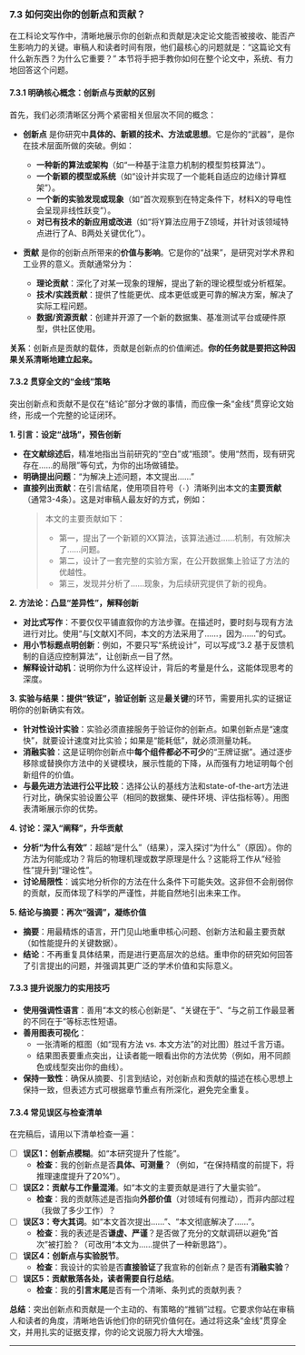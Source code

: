### **7.3 如何突出你的创新点和贡献？**

在工科论文写作中，清晰地展示你的创新点和贡献是决定论文能否被接收、能否产生影响力的关键。审稿人和读者时间有限，他们最核心的问题就是：“这篇论文有什么新东西？为什么它重要？” 本节将手把手教你如何在整个论文中，系统、有力地回答这个问题。

#### **7.3.1 明确核心概念：创新点与贡献的区别**

首先，我们必须清晰区分两个紧密相关但层次不同的概念：

* **创新点** 是你研究中**具体的、新颖的技术、方法或思想**。它是你的“武器”，是你在技术层面所做的突破。例如：
  * **一种新的算法或架构**（如“一种基于注意力机制的模型剪枝算法”）。
  * **一个新颖的模型或系统**（如“设计并实现了一个能耗自适应的边缘计算框架”）。
  * **一个新的实验发现或现象**（如“首次观察到在特定条件下，材料X的导电性会呈现非线性跃变”）。
  * **对已有技术的新应用或改进**（如“将Y算法应用于Z领域，并针对该领域特点进行了A、B两处关键优化”）。

* **贡献** 是你的创新点所带来的**价值与影响**。它是你的“战果”，是研究对学术界和工业界的意义。贡献通常分为：
  * **理论贡献**：深化了对某一现象的理解，提出了新的理论模型或分析框架。
  * **技术/实践贡献**：提供了性能更优、成本更低或更可靠的解决方案，解决了实际工程问题。
  * **数据/资源贡献**：创建并开源了一个新的数据集、基准测试平台或硬件原型，供社区使用。

**关系**：创新点是贡献的载体，贡献是创新点的价值阐述。**你的任务就是要把这种因果关系清晰地建立起来。**

#### **7.3.2 贯穿全文的“金线”策略**

突出创新点和贡献不是仅在“结论”部分才做的事情，而应像一条“金线”贯穿论文始终，形成一个完整的论证闭环。

**1. 引言：设定“战场”，预告创新**

* **在文献综述后**，精准地指出当前研究的“空白”或“瓶颈”。使用“然而，现有研究存在……的局限”等句式，为你的出场做铺垫。
* **明确提出问题**：“为解决上述问题，本文提出……”
* **直接列出贡献**：在引言结尾，使用项目符号（`·`）清晰列出本文的**主要贡献**（通常3-4条）。这是对审稿人最友好的方式，例如：
    > 本文的主要贡献如下：
    > * 第一，提出了一个新颖的XX算法，该算法通过……机制，有效解决了……问题。
    > * 第二，设计了一套完整的实验方案，在公开数据集上验证了方法的优越性。
    > * 第三，发现并分析了……现象，为后续研究提供了新的视角。

**2. 方法论：凸显“差异性”，解释创新**

* **对比式写作**：不要仅仅平铺直叙你的方法步骤。在描述时，要时刻与现有方法进行对比。使用“与[文献X]不同，本文的方法采用了……，因为……”的句式。
* **用小节标题点明创新**：例如，不要只写“系统设计”，可以写成“3.2 基于反馈机制的自适应控制算法”，让创新点一目了然。
* **解释设计动机**：说明你为什么这样设计，背后的考量是什么，这能体现思考的深度。

**3. 实验与结果：提供“铁证”，验证创新**
这是**最关键**的环节，需要用扎实的证据证明你的创新确实有效。

* **针对性设计实验**：实验必须直接服务于验证你的创新点。如果创新点是“速度快”，就要设计速度对比实验；如果是“能耗低”，就必须测量功耗。
* **消融实验**：这是证明你创新点中**每个组件都必不可少**的“王牌证据”。通过逐步移除或替换你方法中的关键模块，展示性能的下降，从而强有力地证明每个创新组件的价值。
* **与最先进方法进行公平比较**：选择公认的基线方法和state-of-the-art方法进行对比，确保实验设置公平（相同的数据集、硬件环境、评估指标等）。用图表清晰展示你的优势。

**4. 讨论：深入“阐释”，升华贡献**

* **分析“为什么有效”**：超越“是什么”（结果），深入探讨“为什么”（原因）。你的方法为何能成功？背后的物理机理或数学原理是什么？这能将工作从“经验性”提升到“理论性”。
* **讨论局限性**：诚实地分析你的方法在什么条件下可能失效。这非但不会削弱你的贡献，反而体现了科学的严谨性，并能自然地引出未来工作。

**5. 结论与摘要：再次“强调”，凝练价值**

* **摘要**：用最精炼的语言，开门见山地重申核心问题、创新方法和最主要贡献（如性能提升的关键数据）。
* **结论**：不再重复具体结果，而是进行更高层次的总结。重申你的研究如何回答了引言提出的问题，并强调其更广泛的学术价值和实际意义。

#### **7.3.3 提升说服力的实用技巧**

* **使用强调性语言**：善用“本文的核心创新是”、“关键在于”、“与之前工作最显著的不同在于”等标志性短语。
* **善用图表可视化**：
  * 一张清晰的框图（如“现有方法 vs. 本文方法”的对比图）胜过千言万语。
  * 结果图表要重点突出，让读者能一眼看出你的方法优势（例如，用不同颜色或线型突出你的曲线）。
* **保持一致性**：确保从摘要、引言到结论，对创新点和贡献的描述在核心思想上保持一致，但表述方式可根据章节重点有所深化，避免完全重复。

#### **7.3.4 常见误区与检查清单**

在完稿后，请用以下清单检查一遍：

* [ ] **误区1：创新点模糊**。如“本研究提升了性能”。
  * **检查**：我的创新点是否**具体、可测量**？（例如，“在保持精度的前提下，将推理速度提升了20%”）。
* [ ] **误区2：贡献与工作量混淆**。如“本文的主要贡献是进行了大量实验”。
  * **检查**：我的贡献陈述是否指向**外部价值**（对领域有何推动），而非内部过程（我做了多少工作）？
* [ ] **误区3：夸大其词**。如“本文首次提出……”、“本文彻底解决了……”。
  * **检查**：我的表述是否**谦虚、严谨**？是否做了充分的文献调研以避免“首次”被打脸？（可改用“本文为……提供了一种新思路”）。
* [ ] **误区4：创新点与实验脱节**。
  * **检查**：我设计的实验是否**直接验证**了我宣称的创新点？是否有**消融实验**？
* [ ] **误区5：贡献散落各处，读者需要自行总结**。
  * **检查**：我的**引言末尾**是否有一个清晰、条列式的贡献列表？

**总结**：突出创新点和贡献是一个主动的、有策略的“推销”过程。它要求你站在审稿人和读者的角度，清晰地告诉他们你的研究价值何在。通过将这条“金线”贯穿全文，并用扎实的证据支撑，你的论文说服力将大大增强。

---
